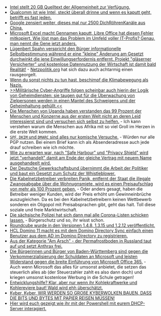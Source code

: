 * [Intel stellt 20 GB Quelltext der Allgemeinheit zur Verfügung.](https://www.bleepingcomputer.com/news/security/intel-leak-20gb-of-source-code-internal-docs-from-alleged-breach/)
* [Qualcomm ist wie Intel, steckt überall drinne und wenn es kaputt geht, betrifft es fast jeden.](https://www.bleepingcomputer.com/news/security/nearly-50-percent-of-all-smartphones-affected-by-qualcomm-snapdragon-bugs/)
* [Google zensiert weiter, dieses mal nur 2500 DichRöhrenKanäle aus China.](https://www.bleepingcomputer.com/news/google/google-banned-2500-chinese-youtube-channels-for-disinformation/)
* [Microsoft Excel macht Gennamen kaputt, Libre Office hat diesen Fehler mitkopiert. Wie löst man das Problem im Umfeld voller IT-Profis? Genau, man nennt die Gene jetzt anders.](https://tuxproject.de/blog/2020/08/microsoft-naming-for-science-365/)
* [Lügenbert Spahn verspricht den Bürger informationelle Selbstbestimmung während er eine "kleine" Änderung am Gesetzt durchwinkt die jene Einwillungserfordernis entfernt. Projekt "gläserner Versicherter" und kostenlose Datennutzung der Wirtschaft ist damit bald Realität!](https://www.heise.de/tp/features/Oberster-Datenschuetzer-und-73-Mio-Buerger-ausgetrickst-4863346.html) - [Netzpolitik.org](https://netzpolitik.org/2020/zielgerichtete-werbung-durch-krankenkassen-unbeachtete-aenderung-weicht-im-patientendaten-schutz-gesetz-auf/) hat sich dazu auch achtarmig einen rausgeorgelt.
* [Wenn du sonst nichts zu tun hast, beschimpf die Klimabewegung als Nazis.](https://tuxproject.de/blog/2020/08/klimanazis/)
* [>>Militärische Cyber-Angriffe folgen scheinbar auch hierin der Logik von Geheimdiensten: sie taugen gut für die Überwachung von Zielpersonen werden in einen Mantel des Schweigens und der Geheimhaltung gehüllt.<<](https://netzpolitik.org/2020/militaerische-cyber-operationen-staatliches-hacking-entscheidet-keinen-krieg/)
* [Die Menschen von Uganda haben verstanden das 99 Prozent der Menschen und Konzerne aus der ersten Welt nicht an deren Leid interessierst sind und versuchen sich selbst zu helfen.](https://netzfrauen.org/2020/08/10/africa-12/) - Ich kann verstehen warum die Menschen aus Afrika mit so viel Groll im Herzen in die erste Welt kommen.
* [`SPF`, `DKIM` und `DMARC` sind alles nur komische Versuche.](https://www.golem.de/news/e-mail-spoofing-das-problem-mit-dmarc-2008-150099.html) - Würden nur alle PGP nutzen. Bei einem Brief kann ich als Absenderadresse auch jede drauf schreiben wie ich möchte.
* [Wie zu erwarten war, nach "Safe Harbour" und "Privacy Shield" wird jetzt "verhandelt" damit am Ende der gleiche Vertrag mit neuem Name ausgehandeelt wird.](https://www.golem.de/news/privacy-shield-eu-und-usa-verhandeln-ueber-besseren-datenschutz-2008-150175.html)
* [Der Deutsche Gewerkschaftsbund übernimmt die Arbeit der Politiker und baut ein Gesetzt zum Schutz der Whistleblower.](https://netzpolitik.org/2020/dgb-gutachten-bundesregierung-muss-beim-schutz-von-whistleblowern-nachbessern/)
* [Die Kabelnetzbetreiber verbreiten Panik, entfernt der Staat die illegale Zwangsabgabe über die Wohnugnsmiete, wird es einen Preisaufschlag von mehr als 100 Prozent geben.](https://www.golem.de/news/anga-und-breko-abrechnung-des-kabelnetzzugangs-soll-unbedingt-bleiben-2008-150164.html) - Oder anders gesagt, haben die Betreiber weniger Kunden, wird der Preis erhöht um Gewinneinbrüche auszugleichen. Da es bei den Kabelnetzbetreibern keinen Wettbewerb sonderen ein Oligopol mit Preisabsprachen gibt, geht das halt. Toll diese soziale und freie Marktwirtschaft.
* [Die sächsische Polizei hat sich dann mal alle Corona-Listen schicken lassen.](https://netzpolitik.org/2020/corona-saechsisches-innenministerium-verschwieg-uebermittlung-von-infizierten-listen-an-polizei/) - Bürgerschutz und so, ihr wisst schon.
* [Roundcube wurde in den Versionen 1.4.8, 1.3.15 und 1.2.12 veröffentlicht.](https://roundcube.net/news/2020/08/10/security-updates-1.4.8-1.3.15-and-1.2.12)
* [HCL Domino 11 macht es mit dem Domino Directory Sync einfach einen Benutzer aus dem AD im Domino Directory zu registrieren.](https://n-komm.de/fehler-beim-registrieren-von-personen-per-dirsync/)
* [Aus der Kategorie "Am Arsch" - der Permafrostboden in Russland taut auf und setzt Anthrax frei.](https://blog.fefe.de/?ts=a1cc496b)
* [Die Bürgerinnen und Bürger von Baden-Württemberg sind gegen die Verkommerzialisierung der Schuldaten an Microsoft und leisten Widerstand gegen die breite Einführung von Microsoft Office 365.](https://www.kuketz-blog.de/widerstand-gegen-microsoft-an-schulen-in-baden-wuerttemberg/) - Auch wenn Microsoft das alles für umsonst anbietet, die setzen das steuerlich alles ab (der Steuerzahler zahlt es also dann doch) und kriegen umsonst kostenlose Werbung in die Schule getragen!
* [Entwicklungshilfe? Klar, aber nur wenn ihr Kohlekraftwerke und Kohlereviere baut! Wald wird ehh überschätzt.](https://netzfrauen.org/2020/08/11/india-14/)
* [Kyber, Kyber, WIR WERDEN SO GROßE KYBERWOLKEN BAUEN, DASS DIE BITS UND BYTES MIT PAPIER REISEN MÜSSEN!](https://www.golem.de/news/deutsche-darpa-cyberagentur-des-bundes-offiziell-gegruendet-2008-150187.html)
* [Hier wird euch gezeigt wie ihr mit der Powershell mit eurem DHCP-Server interagiert.](https://4sysops.com/archives/analyze-dhcp-server-with-powershell/)

